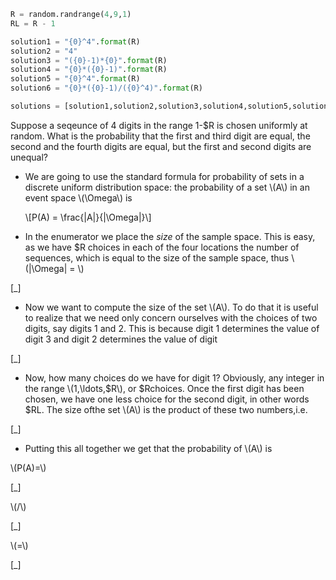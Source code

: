 ```python
R = random.randrange(4,9,1)
RL = R - 1

solution1 = "{0}^4".format(R)
solution2 = "4"
solution3 = "({0}-1)*{0}".format(R)
solution4 = "{0}*({0}-1)".format(R)
solution5 = "{0}^4".format(R)
solution6 = "{0}*({0}-1)/({0}^4)".format(R)

solutions = [solution1,solution2,solution3,solution4,solution5,solution6]
```

Suppose a seqeunce of 4 digits in the range 1-$R is chosen uniformly
at random. What is the probability that the first and third digit are
equal, the second and the fourth digits are equal, but the first and
second digits are unequal?

* We are going to use the standard formula for probability of sets in a discrete uniform distribution space: the probability of a set \\\(A\\\) in an event space \\\(\Omega\\\) is

    \\\[P(A) = \frac{|A|}{|\Omega|}\\\]

* In the enumerator we place the _size_ of the sample space. This is easy, as we have $R choices in each of the four locations the number of sequences, which is equal to the size of the sample space, thus \\\(|\Omega| = \\\)

[_]

* Now we want to compute the size of the set \\\(A\\\). To do that it is useful to realize that we need only concern ourselves with the choices of two digits, say digits 1 and 2.  This is because digit 1 determines the value of digit 3 and digit 2 determines the value of digit 

[_]

* Now, how many choices do we have for digit 1? Obviously, any integer in the range \\\(1,\ldots,$R\\\), or $Rchoices. Once the first digit has been chosen, we have one less choice for the second digit, in other words $RL. The size ofthe set \\\(A\\\) is the product of these two numbers,i.e. 

[_]

* Putting this all together we get that the probability of \\\(A\\\) is

\\\(P(A)=\\\)

[_]

\\\(/\\\) 

[_]

\\\(=\\\) 

[_]